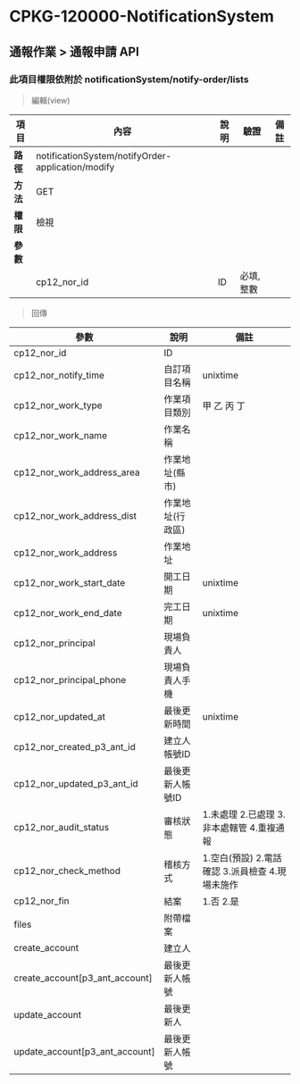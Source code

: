 # CPKG-120000-NotificationSystem

## 通報作業 > 通報申請 API

### 此項目權限依附於 notificationSystem/notify-order/lists

> 編輯(view)

| 項目                      | 內容                       | 說明                |驗證                      |   備註         |
|---------------------------|----------------------------|----------------------|-----------------|----------------|
| <b>路徑</b>               | notificationSystem/notifyOrder-application/modify    |                        |                |                  |
| <b>方法</b>               | GET                        |                    |                    |                 |
| <b>權限</b>               | 檢視                       |                     |                   |                 |
| <b>參數</b>               |                            |                       |                 |                 |
|                          | cp12_nor_id             | ID            | 必填,整數               |                 |

> 回傳

| 參數                                                                        | 說明                            | 備註                           |
|----------------------------------------------------------------------------|--------------------------------|--------------------------------|
| cp12_nor_id               | ID                            |                                |
| cp12_nor_notify_time               | 自訂項目名稱                            | unixtime                               |
| cp12_nor_work_type               | 作業項目類別                            | 甲 乙 丙 丁                               |
| cp12_nor_work_name               | 作業名稱                            |                                |
| cp12_nor_work_address_area               | 作業地址(縣市)                            |                                |
| cp12_nor_work_address_dist               | 作業地址(行政區)                            |                                |
| cp12_nor_work_address               | 作業地址                            |                                |
| cp12_nor_work_start_date               | 開工日期                            | unixtime                               |
| cp12_nor_work_end_date               | 完工日期                            | unixtime                               |
| cp12_nor_principal               | 現場負責人                            |                                |
| cp12_nor_principal_phone               | 現場負責人手機                            |                                |
| cp12_nor_updated_at              | 最後更新時間                            | unixtime                               |
| cp12_nor_created_p3_ant_id      | 建立人帳號ID                            |                                |
| cp12_nor_updated_p3_ant_id      | 最後更新人帳號ID                            |                                |
| cp12_nor_audit_status      | 審核狀態                            | 1.未處理 2.已處理 3.非本處轄管 4.重複通報                               |
| cp12_nor_check_method      | 稽核方式                            | 1.空白(預設) 2.電話確認 3.派員檢查 4.現場未施作                               |
| cp12_nor_fin      | 結案                            | 1.否 2.是                               |
| files      | 附帶檔案                            |                               |
| create_account      | 建立人                            |                                |
| create_account[p3_ant_account]      | 最後更新人帳號                            |                                |
| update_account      | 最後更新人                            |                                |
| update_account[p3_ant_account]      | 最後更新人帳號                            |                                |

